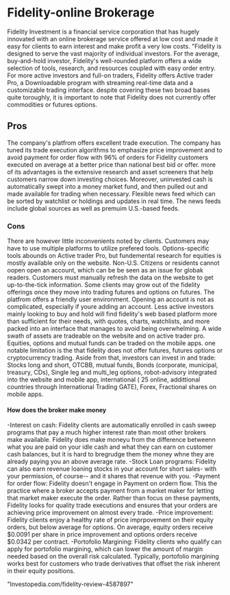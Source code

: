 # Fidelity-online Brokerage
Fidelity  Investment is a financial service corporation that has hugely innovated with an online brokerage service offered at low cost and made it easy for clients to earn interest and make profit a very low costs.
"Fidelity is designed to serve the vast majority of individual investors. For the average, buy-and-hold investor, Fidelity's well-rounded platform offers a wide selection of tools, research, and resources coupled with easy order entry. For more active investors and full-on traders, Fidelity offers Active trader Pro, a Downloadable program with streaming real-time data and a customizable trading interface. despite covering these two broad bases quite toroughly, it is important to note that Fidelity does not currently offer commodities or futures options. 
## Pros
The company's platfrom offers excellent trade execution. The company has tuned its trade execution algorithms to emphasize price improvement and to avoid payment for order flow with 96% of orders for Fidelity customers executed on average at a better price than national best bid or offer. more of its advantages is the extensive research and asset screeners that help customers narrow down investing choices. Moreover, uninvested cash is automatically swept into a money market fund, and then pulled out and made available for trading when necessary. Flexible news feed which can be sorted by watchlist or holdings and updates in real time. The news feeds include global sources as well as premuim U.S.-based feeds.
### Cons
There are however little inconvenients noted by clients. 
Customers may have to use multiple platforms to utilize prefered tools. Options-specific tools abounds on Active trader Pro, but fundemental research for equities is mostly available only on the website.
Non-U.S. Citizens or residents cannot oopen open an account, which can be be seen as an issue for globak readers.
Customers must manually refresh the data on the website to get up-to-the-tick information.
Some clients may grow out of the fidelity offerings once they move into trading futures and options on futures. 
The platfrom offers a friendly user environment. Opening an account is not as complicated, especially if youre adding an account. Less active investors mainly looking to buy and hold will find fidelity's web based platform more than sufficient for their needs, with quotes, charts, watchlists, and more packed into an interface that manages to avoid being overwhelming.
A wide swath of assets are tradeable on the website and on active trader pro. Equities, options and mutual funds can be traded on the mobile apps. one notable  limitation is the that fidelity does not offer futures, futures options or cryptocurrency trading. Aside from that, investors can invest in and trade: Stocks long and short, OTCBB, mutual funds, Bonds (corporate, municipal, treasury, CDs), Single leg and multi_leg options, robot-advisory integrated into the website and mobile app, international ( 25 online, addittional countries through International Trading GATE), Forex, Fractional shares on mobile apps.
#### How does the broker make money
-Interest on cash: 
Fidelity clients are automatically enrolled in cash sweep programs that pay a much higher interest rate than most other brokers make available. Fidelity does make moneyu from the difference betweenn what you are paid on your idle cash and what they can earn on customer cash balances, but it is hard to bregrudge them the money whne they are already paying you an above average rate.
-Stock Loan programs:
Fidelity can also earn revenue loaning stocks in your account for short sales- with your permission, of course-- and it shares that revenue with you.
-Payment for order flow: 
 Fidelity doesn't engage in Payment on ordern flow. This the practice  where a broker accepts payment from a market maker for letting that market maker execute the order. Rather than focus on these payments, Fidelity looks for quality trade executions and ensures that your orders are achieving price improvement on almost every trade.
 -Price improvement:
 Fidelity clients enjoy a healthy rate of price imprpovement on their equity orders, but below average for options. On average, equity orders receive $0.0091 per share in price improvement and options orders receive $0.0342 per contract.
-Portofolio Margining: Fidelity clients who qualify can apply for portofolio margining, which can lower the amount of margin needed based on the overall risk calculated. Typically, portofolio margining works best for customers who trade derivatives that offset the risk inherent in their equity positions. 

"Investopedia.com/fidelity-review-4587897"



